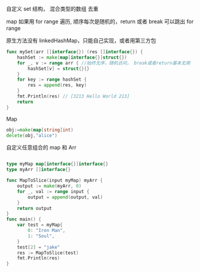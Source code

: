 自定义 set 结构， 混合类型的数组 去重

map 如果用 for range 遍历, 顺序每次是随机的，return 或者 break 可以跳出 for range

原生方法没有 linkedHashMap，只能自己实现，或者用第三方包

```go
func mySet(arr []interface{}) (res []interface{}) {
	hashSet := make(map[interface{}]struct{})
	for _, v := range arr { //始终无序，随机访问， break或者return基本无用
		hashSet[v] = struct{}{}
	}
	for key := range hashSet {
		res = append(res, key)
	}
	fmt.Println(res) // [3213 Hello World 213]
	return
}
```

Map

```go
obj:=make(map[string]int)
delete(obj,"alice")
```

自定义任意组合的 map 和 Arr

```go

type myMap map[interface{}]interface{}
type myArr []interface{}

func MapToSlice(input myMap) myArr {
	output := make(myArr, 0)
	for _, val := range input {
		output = append(output, val)
	}
	return output
}
func main() {
	var test = myMap{
		0: "Iron Man",
		1: "Soul",
	}
	test[2] = "jake"
	res := MapToSlice(test)
	fmt.Println(res)
}
```
